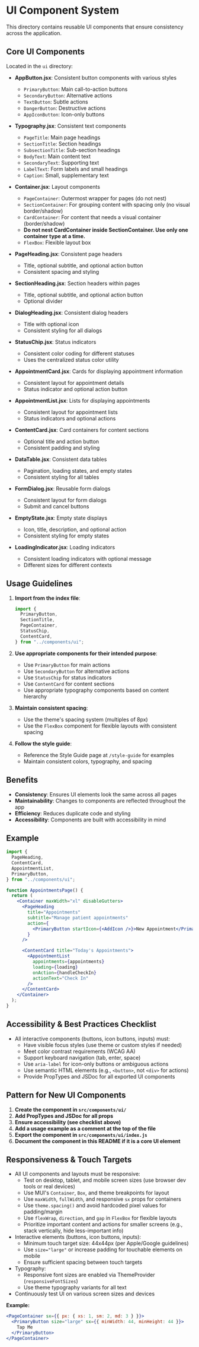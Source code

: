 # UI Component System

This directory contains reusable UI components that ensure consistency across the application.

## Core UI Components

Located in the `ui` directory:

- **AppButton.jsx**: Consistent button components with various styles

  - `PrimaryButton`: Main call-to-action buttons
  - `SecondaryButton`: Alternative actions
  - `TextButton`: Subtle actions
  - `DangerButton`: Destructive actions
  - `AppIconButton`: Icon-only buttons

- **Typography.jsx**: Consistent text components

  - `PageTitle`: Main page headings
  - `SectionTitle`: Section headings
  - `SubsectionTitle`: Sub-section headings
  - `BodyText`: Main content text
  - `SecondaryText`: Supporting text
  - `LabelText`: Form labels and small headings
  - `Caption`: Small, supplementary text

- **Container.jsx**: Layout components

  - `PageContainer`: Outermost wrapper for pages (do not nest)
  - `SectionContainer`: For grouping content with spacing only (no visual border/shadow)
  - `CardContainer`: For content that needs a visual container (border/shadow)
  - **Do not nest CardContainer inside SectionContainer. Use only one container type at a time.**
  - `FlexBox`: Flexible layout box

- **PageHeading.jsx**: Consistent page headers

  - Title, optional subtitle, and optional action button
  - Consistent spacing and styling

- **SectionHeading.jsx**: Section headers within pages

  - Title, optional subtitle, and optional action button
  - Optional divider

- **DialogHeading.jsx**: Consistent dialog headers

  - Title with optional icon
  - Consistent styling for all dialogs

- **StatusChip.jsx**: Status indicators

  - Consistent color coding for different statuses
  - Uses the centralized status color utility

- **AppointmentCard.jsx**: Cards for displaying appointment information

  - Consistent layout for appointment details
  - Status indicator and optional action button

- **AppointmentList.jsx**: Lists for displaying appointments

  - Consistent layout for appointment lists
  - Status indicators and optional actions

- **ContentCard.jsx**: Card containers for content sections

  - Optional title and action button
  - Consistent padding and styling

- **DataTable.jsx**: Consistent data tables

  - Pagination, loading states, and empty states
  - Consistent styling for all tables

- **FormDialog.jsx**: Reusable form dialogs

  - Consistent layout for form dialogs
  - Submit and cancel buttons

- **EmptyState.jsx**: Empty state displays

  - Icon, title, description, and optional action
  - Consistent styling for empty states

- **LoadingIndicator.jsx**: Loading indicators
  - Consistent loading indicators with optional message
  - Different sizes for different contexts

## Usage Guidelines

1. **Import from the index file**:

   ```jsx
   import {
     PrimaryButton,
     SectionTitle,
     PageContainer,
     StatusChip,
     ContentCard,
   } from "../components/ui";
   ```

2. **Use appropriate components for their intended purpose**:

   - Use `PrimaryButton` for main actions
   - Use `SecondaryButton` for alternative actions
   - Use `StatusChip` for status indicators
   - Use `ContentCard` for content sections
   - Use appropriate typography components based on content hierarchy

3. **Maintain consistent spacing**:

   - Use the theme's spacing system (multiples of 8px)
   - Use the `FlexBox` component for flexible layouts with consistent spacing

4. **Follow the style guide**:
   - Reference the Style Guide page at `/style-guide` for examples
   - Maintain consistent colors, typography, and spacing

## Benefits

- **Consistency**: Ensures UI elements look the same across all pages
- **Maintainability**: Changes to components are reflected throughout the app
- **Efficiency**: Reduces duplicate code and styling
- **Accessibility**: Components are built with accessibility in mind

## Example

```jsx
import {
  PageHeading,
  ContentCard,
  AppointmentList,
  PrimaryButton,
} from "../components/ui";

function AppointmentsPage() {
  return (
    <Container maxWidth="xl" disableGutters>
      <PageHeading
        title="Appointments"
        subtitle="Manage patient appointments"
        action={
          <PrimaryButton startIcon={<AddIcon />}>New Appointment</PrimaryButton>
        }
      />

      <ContentCard title="Today's Appointments">
        <AppointmentList
          appointments={appointments}
          loading={loading}
          onAction={handleCheckIn}
          actionText="Check In"
        />
      </ContentCard>
    </Container>
  );
}
```

## Accessibility & Best Practices Checklist

- All interactive components (buttons, icon buttons, inputs) must:
  - Have visible focus styles (use theme or custom styles if needed)
  - Meet color contrast requirements (WCAG AA)
  - Support keyboard navigation (tab, enter, space)
  - Use `aria-label` for icon-only buttons or ambiguous actions
  - Use semantic HTML elements (e.g., `<button>`, not `<div>` for actions)
  - Provide PropTypes and JSDoc for all exported UI components

## Pattern for New UI Components

1. **Create the component in `src/components/ui/`**
2. **Add PropTypes and JSDoc for all props**
3. **Ensure accessibility (see checklist above)**
4. **Add a usage example as a comment at the top of the file**
5. **Export the component in `src/components/ui/index.js`**
6. **Document the component in this README if it is a core UI element**

## Responsiveness & Touch Targets

- All UI components and layouts must be responsive:
  - Test on desktop, tablet, and mobile screen sizes (use browser dev tools or real devices)
  - Use MUI's `Container`, `Box`, and theme breakpoints for layout
  - Use `maxWidth`, `fullWidth`, and responsive `sx` props for containers
  - Use `theme.spacing()` and avoid hardcoded pixel values for padding/margin
  - Use `flexWrap`, `direction`, and `gap` in `FlexBox` for flexible layouts
  - Prioritize important content and actions for smaller screens (e.g., stack vertically, hide less-important info)
- Interactive elements (buttons, icon buttons, inputs):
  - Minimum touch target size: 44x44px (per Apple/Google guidelines)
  - Use `size="large"` or increase padding for touchable elements on mobile
  - Ensure sufficient spacing between touch targets
- Typography:
  - Responsive font sizes are enabled via ThemeProvider (`responsiveFontSizes`)
  - Use theme typography variants for all text
- Continuously test UI on various screen sizes and devices

**Example:**

```jsx
<PageContainer sx={{ px: { xs: 1, sm: 2, md: 3 } }}>
  <PrimaryButton size="large" sx={{ minWidth: 44, minHeight: 44 }}>
    Tap Me
  </PrimaryButton>
</PageContainer>
```
